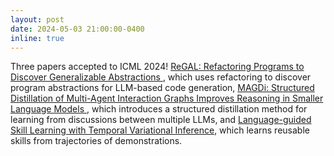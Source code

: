 ```yaml
---
layout: post
date: 2024-05-03 21:00:00-0400
inline: true
---
```


Three papers accepted to ICML 2024! [ReGAL: Refactoring Programs to Discover Generalizable Abstractions
](https://arxiv.org/abs/2401.16467), which uses refactoring to discover program abstractions for LLM-based code generation, [MAGDi: Structured Distillation of Multi-Agent Interaction Graphs Improves Reasoning in Smaller Language Models
](https://arxiv.org/abs/2402.01620), which introduces a structured distillation method for learning from discussions between multiple LLMs, and [Language-guided Skill Learning with Temporal Variational Inference](https://arxiv.org/abs/2402.16354), which learns reusable skills from trajectories of demonstrations. 
